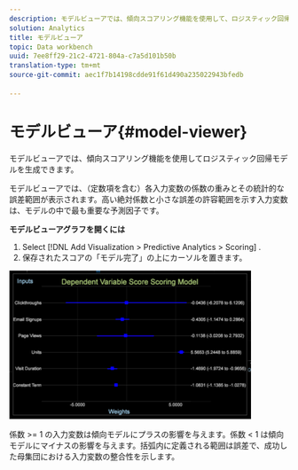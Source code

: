 ```yaml
---
description: モデルビューアでは、傾向スコアリング機能を使用して、ロジスティック回帰モデルを生成できます。
solution: Analytics
title: モデルビューア
topic: Data workbench
uuid: 7ee8ff29-21c2-4721-804a-c7a5d101b50b
translation-type: tm+mt
source-git-commit: aec1f7b14198cdde91f61d490a235022943bfedb

---
```



# モデルビューア{#model-viewer}

モデルビューアでは、傾向スコアリング機能を使用してロジスティック回帰モデルを生成できます。

モデルビューアでは、（定数項を含む）各入力変数の係数の重みとその統計的な誤差範囲が表示されます。高い絶対係数と小さな誤差の許容範囲を示す入力変数は、モデルの中で最も重要な予測因子です。

**モデルビューアグラフを開くには**

1. Select [!DNL Add Visualization > Predictive Analytics > Scoring] .
1. 保存されたスコアの「モデル完了」の上にカーソルを置きます。

![](assets/propensity_model_viewer.png)

係数 >= 1 の入力変数は傾向モデルにプラスの影響を与えます。係数 &lt; 1 は傾向モデルにマイナスの影響を与えます。括弧内に定義される範囲は誤差で、成功した母集団における入力変数の整合性を示します。
